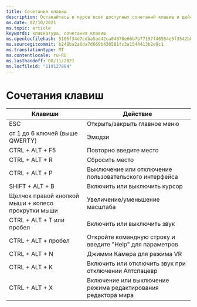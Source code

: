 ```yaml
---
title: Сочетания клавиш
description: Оставайтесь в курсе всех доступных сочетаний клавиш и действий, поддерживаемых приложением Алтспацевр.
ms.date: 02/10/2021
ms.topic: article
keywords: клавиатура, сочетания клавиш
ms.openlocfilehash: 5106f34d7cdba5ad42ca04070e66b7b77157f46554e5f3542b08ecb6e7f15030
ms.sourcegitcommit: b248ba2a6da7d669b430581fc3a1544413b2e9c1
ms.translationtype: MT
ms.contentlocale: ru-RU
ms.lasthandoff: 08/11/2021
ms.locfileid: "119127884"
---
```

# <a name="keyboard-shortcuts"></a>Сочетания клавиш

| Клавиши | Действие |
|---|---|
| ESC | Открыть/закрыть главное меню |
| от 1 до 6 ключей (выше QWERTY) | Эмодзи |
| CTRL + ALT + F5 | Повторно введите место |
| CTRL + ALT + R | Сбросить место |
| CTRL + ALT + P | Выключение или отключение пользовательского интерфейса |
| SHIFT + ALT + B | Включить или выключить курсор |
| Щелчок правой кнопкой мыши + колесо прокрутки мыши | Увеличение/уменьшение масштаба |
| CTRL + ALT + T или пробел | Включить или выключить звук |
| CTRL + ALT + пробел | Откройте командную строку и введите "Help" для параметров |
| CTRL + ALT + N | Джимми Камера для режима VR |
| CTRL + ALT + K | Включить или отключить звук при отключении Алтспацевр |
| CTRL + ALT + X | Включение или выключение режима редактирования редактора мира |